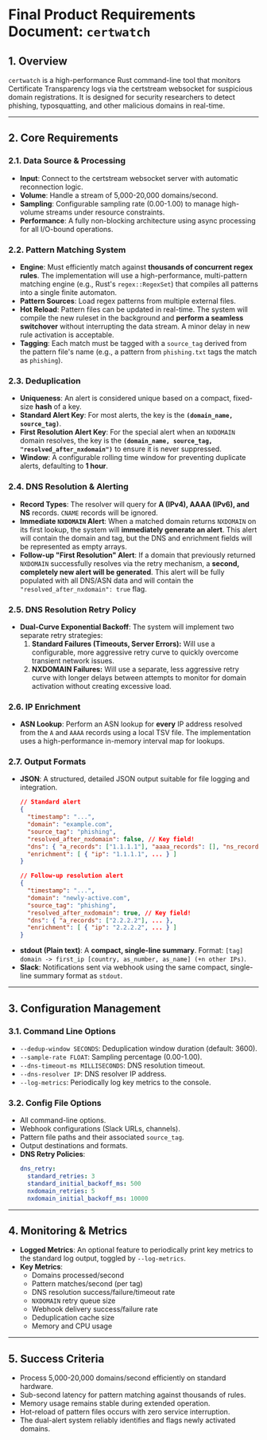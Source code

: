 # **Final Product Requirements Document: `certwatch`**

## 1. Overview

`certwatch` is a high-performance Rust command-line tool that monitors Certificate Transparency logs via the certstream websocket for suspicious domain registrations. It is designed for security researchers to detect phishing, typosquatting, and other malicious domains in real-time.

-----

## 2. Core Requirements

### 2.1. Data Source & Processing

  - **Input**: Connect to the certstream websocket server with automatic reconnection logic.
  - **Volume**: Handle a stream of 5,000-20,000 domains/second.
  - **Sampling**: Configurable sampling rate (0.00-1.00) to manage high-volume streams under resource constraints.
  - **Performance**: A fully non-blocking architecture using async processing for all I/O-bound operations.

### 2.2. Pattern Matching System

  - **Engine**: Must efficiently match against **thousands of concurrent regex rules**. The implementation will use a high-performance, multi-pattern matching engine (e.g., Rust's `regex::RegexSet`) that compiles all patterns into a single finite automaton.
  - **Pattern Sources**: Load regex patterns from multiple external files.
  - **Hot Reload**: Pattern files can be updated in real-time. The system will compile the new ruleset in the background and **perform a seamless switchover** without interrupting the data stream. A minor delay in new rule activation is acceptable.
  - **Tagging**: Each match must be tagged with a `source_tag` derived from the pattern file's name (e.g., a pattern from `phishing.txt` tags the match as `phishing`).

### 2.3. Deduplication

  - **Uniqueness**: An alert is considered unique based on a compact, fixed-size **hash** of a key.
  - **Standard Alert Key**: For most alerts, the key is the **`(domain_name, source_tag)`**.
  - **First Resolution Alert Key**: For the special alert when an `NXDOMAIN` domain resolves, the key is the **`(domain_name, source_tag, "resolved_after_nxdomain")`** to ensure it is never suppressed.
  - **Window**: A configurable rolling time window for preventing duplicate alerts, defaulting to **1 hour**.

### 2.4. DNS Resolution & Alerting

  - **Record Types**: The resolver will query for **A (IPv4), AAAA (IPv6), and NS** records. `CNAME` records will be ignored.
  - **Immediate `NXDOMAIN` Alert**: When a matched domain returns `NXDOMAIN` on its first lookup, the system will **immediately generate an alert**. This alert will contain the domain and tag, but the DNS and enrichment fields will be represented as empty arrays.
  - **Follow-up "First Resolution" Alert**: If a domain that previously returned `NXDOMAIN` successfully resolves via the retry mechanism, a **second, completely new alert will be generated**. This alert will be fully populated with all DNS/ASN data and will contain the `"resolved_after_nxdomain": true` flag.

### 2.5. DNS Resolution Retry Policy

  - **Dual-Curve Exponential Backoff**: The system will implement two separate retry strategies:
    1.  **Standard Failures (Timeouts, Server Errors):** Will use a configurable, more aggressive retry curve to quickly overcome transient network issues.
    2.  **NXDOMAIN Failures:** Will use a separate, less aggressive retry curve with longer delays between attempts to monitor for domain activation without creating excessive load.

### 2.6. IP Enrichment

  - **ASN Lookup**: Perform an ASN lookup for **every** IP address resolved from the `A` and `AAAA` records using a local TSV file. The implementation uses a high-performance in-memory interval map for lookups.

### 2.7. Output Formats

  - **JSON**: A structured, detailed JSON output suitable for file logging and integration.
    ```json
    // Standard alert
    {
      "timestamp": "...",
      "domain": "example.com",
      "source_tag": "phishing",
      "resolved_after_nxdomain": false, // Key field!
      "dns": { "a_records": ["1.1.1.1"], "aaaa_records": [], "ns_records": [] },
      "enrichment": [ { "ip": "1.1.1.1", ... } ]
    }

    // Follow-up resolution alert
    {
      "timestamp": "...",
      "domain": "newly-active.com",
      "source_tag": "phishing",
      "resolved_after_nxdomain": true, // Key field!
      "dns": { "a_records": ["2.2.2.2"], ... },
      "enrichment": [ { "ip": "2.2.2.2", ... } ]
    }
    ```
  - **stdout (Plain text)**: A **compact, single-line summary**. Format: `[tag] domain -> first_ip [country, as_number, as_name] (+n other IPs)`.
  - **Slack**: Notifications sent via webhook using the same compact, single-line summary format as `stdout`.

-----

## 3. Configuration Management

### 3.1. Command Line Options

  - `--dedup-window SECONDS`: Deduplication window duration (default: 3600).
  - `--sample-rate FLOAT`: Sampling percentage (0.00-1.00).
  - `--dns-timeout-ms MILLISECONDS`: DNS resolution timeout.
  - `--dns-resolver IP`: DNS resolver IP address.
  - `--log-metrics`: Periodically log key metrics to the console.

### 3.2. Config File Options

  - All command-line options.
  - Webhook configurations (Slack URLs, channels).
  - Pattern file paths and their associated `source_tag`.
  - Output destinations and formats.
  - **DNS Retry Policies**:
    ```yaml
    dns_retry:
      standard_retries: 3
      standard_initial_backoff_ms: 500
      nxdomain_retries: 5
      nxdomain_initial_backoff_ms: 10000
    ```

-----

## 4. Monitoring & Metrics

  - **Logged Metrics**: An optional feature to periodically print key metrics to the standard log output, toggled by `--log-metrics`.
  - **Key Metrics**:
      - Domains processed/second
      - Pattern matches/second (per tag)
      - DNS resolution success/failure/timeout rate
      - `NXDOMAIN` retry queue size
      - Webhook delivery success/failure rate
      - Deduplication cache size
      - Memory and CPU usage

-----

## 5. Success Criteria

  - Process 5,000-20,000 domains/second efficiently on standard hardware.
  - Sub-second latency for pattern matching against thousands of rules.
  - Memory usage remains stable during extended operation.
  - Hot-reload of pattern files occurs with zero service interruption.
  - The dual-alert system reliably identifies and flags newly activated domains.

